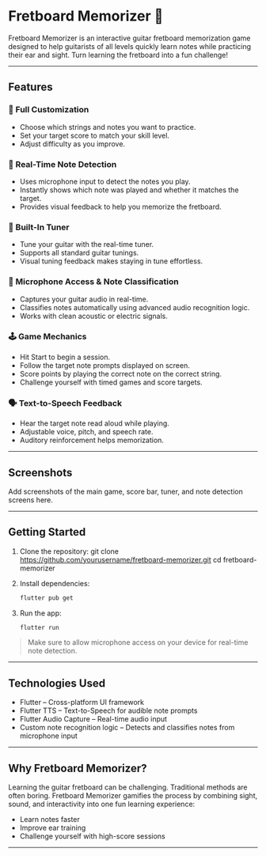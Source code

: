# Fretboard Memorizer 🎸

Fretboard Memorizer is an interactive guitar fretboard memorization game designed to help guitarists of all levels quickly learn notes while practicing their ear and sight. Turn learning the fretboard into a fun challenge!

---

## Features  

### 🎨 Full Customization
- Choose which strings and notes you want to practice.
- Set your target score to match your skill level.
- Adjust difficulty as you improve.

### 🎯 Real-Time Note Detection
- Uses microphone input to detect the notes you play.
- Instantly shows which note was played and whether it matches the target.
- Provides visual feedback to help you memorize the fretboard.

### 🎵 Built-In Tuner
- Tune your guitar with the real-time tuner.
- Supports all standard guitar tunings.
- Visual tuning feedback makes staying in tune effortless.

### 🎤 Microphone Access & Note Classification
- Captures your guitar audio in real-time.
- Classifies notes automatically using advanced audio recognition logic.
- Works with clean acoustic or electric signals.

### 🕹 Game Mechanics
- Hit Start to begin a session.
- Follow the target note prompts displayed on screen.
- Score points by playing the correct note on the correct string.
- Challenge yourself with timed games and score targets.

### 🗣 Text-to-Speech Feedback
- Hear the target note read aloud while playing.
- Adjustable voice, pitch, and speech rate.
- Auditory reinforcement helps memorization.

---

## Screenshots

Add screenshots of the main game, score bar, tuner, and note detection screens here.

---

## Getting Started

1. Clone the repository:
   git clone https://github.com/yourusername/fretboard-memorizer.git
   cd fretboard-memorizer

2. Install dependencies:
   ```bash
   flutter pub get

4. Run the app:
   ```bash
   flutter run

> Make sure to allow microphone access on your device for real-time note detection.

---

## Technologies Used
- Flutter – Cross-platform UI framework
- Flutter TTS – Text-to-Speech for audible note prompts
- Flutter Audio Capture – Real-time audio input
- Custom note recognition logic – Detects and classifies notes from microphone input

---

## Why Fretboard Memorizer?

Learning the guitar fretboard can be challenging. Traditional methods are often boring. Fretboard Memorizer gamifies the process by combining sight, sound, and interactivity into one fun learning experience:

- Learn notes faster
- Improve ear training
- Challenge yourself with high-score sessions

---

